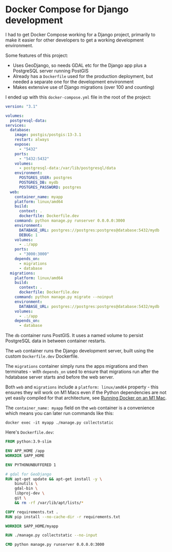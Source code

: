 # Docker Compose for Django development

I had to get Docker Compose working for a Django project, primarily to make it easier for other developers to get a working development environment.

Some features of this project:

- Uses GeoDjango, so needs GDAL etc for the Django app plus a PostgreSQL server running PostGIS
- Already has a `Dockerfile` used for the production deployment, but needed a separate one for the development environment
- Makes extensive use of Django migrations (over 100 and counting)

I ended up with this `docker-compose.yml` file in the root of the project:

```yaml
version: "3.1"

volumes:
  postgresql-data:
services:
  database:
    image: postgis/postgis:13-3.1
    restart: always
    expose:
      - "5432"
    ports:
      - "5432:5432"
    volumes:
      - postgresql-data:/var/lib/postgresql/data
    environment:
      POSTGRES_USER: postgres
      POSTGRES_DB: mydb
      POSTGRES_PASSWORD: postgres
  web:
    container_name: myapp
    platform: linux/amd64
    build:
      context: .
      dockerfile: Dockerfile.dev
    command: python manage.py runserver 0.0.0.0:3000
    environment:
      DATABASE_URL: postgres://postgres:postgres@database:5432/mydb
      DEBUG: 1
    volumes:
      - .:/app
    ports:
      - "3000:3000"
    depends_on:
      - migrations
      - database
  migrations:
    platform: linux/amd64
    build:
      context: .
      dockerfile: Dockerfile.dev
    command: python manage.py migrate --noinput
    environment:
      DATABASE_URL: postgres://postgres:postgres@database:5432/mydb
    volumes:
      - .:/app
    depends_on:
      - database
```
The `db` container runs PostGIS. It uses a named volume to persist PostgreSQL data in between container restarts.

The `web` container runs the Django development server, built using the custom `Dockerfile.dev` Dockerfile.

The `migrations` container simply runs the apps migrations and then terminates - with `depends_on` used to ensure that migrations run after the hdatabase server starts and before the web server.

Both `web` and `migrations` include a `platform: linux/amd64` property - this ensures they will work on M1 Macs even if the Python dependencies are not yet easily compiled for that architecture, see [Running Docker on an M1 Mac](https://til.simonwillison.net/macos/running-docker-on-remote-m1).

The `container_name: myapp` field on the `web` container is a convenience which means you can later run commands like this:

    docker exec -it myapp ./manage.py collectstatic

Here's `Dockerfile.dev`:

```dockerfile
FROM python:3.9-slim

ENV APP_HOME /app
WORKDIR $APP_HOME

ENV PYTHONUNBUFFERED 1

# gdal for GeoDjango
RUN apt-get update && apt-get install -y \
    binutils \
    gdal-bin \
    libproj-dev \
    git \
    && rm -rf /var/lib/apt/lists/*

COPY requirements.txt .
RUN pip install --no-cache-dir -r requirements.txt

WORKDIR $APP_HOME/myapp

RUN ./manage.py collectstatic --no-input

CMD python manage.py runserver 0.0.0.0:3000
```
